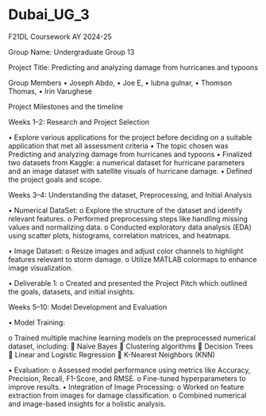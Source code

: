 # Dubai_UG_3
F21DL Coursework AY 2024-25

Group Name:
Undergraduate  Group 13

Project Title:
   Predicting and analyzing damage from hurricanes and typoons

   
Group Members 
•	Joseph Abdo,
•	Joe E, 
•	lubna gulnar,
•	Thomson Thomas, 
•	Irin Varughese


Project Milestones and the timeline


Weeks 1–2: Research and Project Selection

•	Explore various applications for the project before deciding on a suitable application that met all assessment criteria
•	The topic chosen was Predicting and analyzing damage from hurricanes and typoons
•	Finalized two datasets from Kaggle: a numerical dataset for hurricane parameters and an image dataset with satellite visuals of hurricane damage.
•	Defined the project goals and scope.

Weeks 3–4: Understanding the dataset, Preprocessing, and Initial Analysis

•	Numerical DataSet:
o	Explore the structure of the dataset and identify relevant features.
o	Performed preprocessing steps like handling missing values and normalizing data.
o	Conducted exploratory data analysis (EDA) using scatter plots, histograms, correlation matrices, and heatmaps.

•	Image Dataset:
o	Resize images and adjust color channels to highlight features relevant to storm damage.
o	Utilize MATLAB colormaps to enhance image visualization.

•	Deliverable 1:
o	Created and presented the Project Pitch which outlined the goals, datasets, and initial insights.


Weeks 5–10: Model Development and Evaluation

•	Model Training:

o	Trained multiple machine learning models on the preprocessed numerical dataset, including:
	Naïve Bayes
	Clustering algorithms
	Decision Trees
	Linear and Logistic Regression
	K-Nearest Neighbors (KNN)

•	Evaluation:
o	Assessed model performance using metrics like Accuracy, Precision, Recall, F1-Score, and RMSE.
o	Fine-tuned hyperparameters to improve results.
•	Integration of Image Processing:
o	Worked on feature extraction from images for damage classification.
o	Combined numerical and image-based insights for a holistic analysis.

